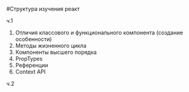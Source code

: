 #Структура изучения реакт

ч.1

1. Отличия классового и функционального компонента (создание особенности)
2. Методы жизненного цикла
3. Компоненты высшего порядка
4. PropTypes
5. Референции
6. Context API

ч.2
